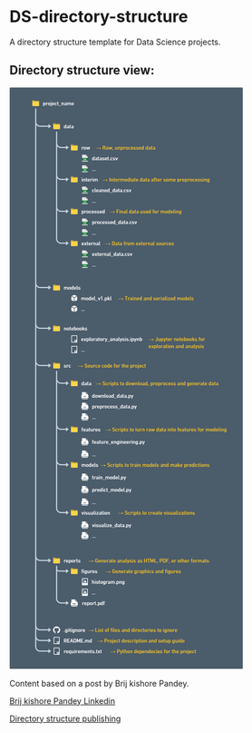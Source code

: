 # DS-directory-structure
 A directory structure template for Data Science projects.

## Directory structure view:

![alt text](./image.png)


Content based on a post by Brij kishore Pandey.


<a href="https://www.linkedin.com/in/brijpandeyji/" target="_blank">Brij kishore Pandey Linkedin</a>

<a href="https://www.linkedin.com/posts/brijpandeyji_datascience-machinelearning-datascience-activity-7060471648738516992-AH75?utm_source=share&utm_medium=member_desktop" target="_blank">Directory structure publishing</a>